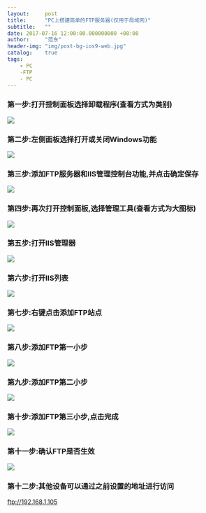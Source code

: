 ```yaml
---
layout:     post
title:      "PC上搭建简单的FTP服务器(仅用于局域网)"
subtitle:   ""
date: 2017-07-16 12:00:00.000000000 +08:00
author:     "范东"
header-img: "img/post-bg-ios9-web.jpg"
catalog:    true
tags:
    - PC
    -FTP
    - PC
---
```


### 第一步:打开控制面板选择卸载程序(查看方式为类别)
![](http://om2bks7xs.bkt.clouddn.com/2017-07-16-PC-FTP-ControlPanel.png.png)
### 第二步:左侧面板选择打开或关闭Windows功能
![](http://om2bks7xs.bkt.clouddn.com/2017-07-16-PC-FTP-OpenFunction.png.png)
### 第三步:添加FTP服务器和IIS管理控制台功能,并点击确定保存
![](http://om2bks7xs.bkt.clouddn.com/2017-07-16-PC-FTP-OpenFunctionList.png.png)
### 第四步:再次打开控制面板,选择管理工具(查看方式为大图标)
![](http://om2bks7xs.bkt.clouddn.com/2017-07-16-PC-FTP-ManageTool.png.png)
### 第五步:打开IIS管理器
![](http://om2bks7xs.bkt.clouddn.com/2017-07-16-PC-FTP-IIS.png.png)
### 第六步:打开IIS列表
![](http://om2bks7xs.bkt.clouddn.com/2017-07-16-PC-FTP-IISList.png.png)
### 第七步:右键点击添加FTP站点
![](http://om2bks7xs.bkt.clouddn.com/2017-07-16-PC-FTP-AddFTP.png.png)
### 第八步:添加FTP第一小步
![](http://om2bks7xs.bkt.clouddn.com/2017-07-16-PC-FTP-AddFTPStep1.png.png)
### 第九步:添加FTP第二小步
![](http://om2bks7xs.bkt.clouddn.com/2017-07-16-PC-FTP-AddFTPStep2.png.png)
### 第十步:添加FTP第三小步,点击完成
![](http://om2bks7xs.bkt.clouddn.com/2017-07-16-PC-FTP-AddFTPStep3.png.png)
### 第十一步:确认FTP是否生效
![](http://om2bks7xs.bkt.clouddn.com/2017-07-16-PC-FTP-AddFTPConfirm.png.png)
### 第十二步:其他设备可以通过之前设置的地址进行访问
ftp://192.168.1.105


